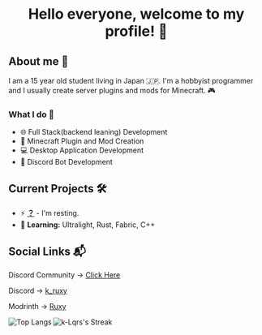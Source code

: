 <h1 align="center">Hello everyone, welcome to my profile! 👋</h1>

<h2>About me 📘</h2>
<p>I am a 15 year old student living in Japan 🇯🇵. I'm a hobbyist programmer and I usually create server plugins and mods for Minecraft. 🎮</p>

<h3>What I do 🚀</h3>
<ul>
  <li>🌐 Full Stack(backend leaning) Development</li>
  <li>🧩 Minecraft Plugin and Mod Creation</li>
  <li>💻 Desktop Application Development</li>
  <li>🤖 Discord Bot Development</li>
</ul>

<h2>Current Projects 🛠️</h2>
<ul>
  <li>⚡ <strong><a href="">？</a></strong> - I'm resting<strong><a href=""></a></strong>. </li>
  <li>🌱 <strong>Learning:</strong> Ultralight, Rust, Fabric, C++</li>
</ul>

<h2>Social Links 📬</h2>
<p>Discord Community -> <a href="https://discord.gg/8s7zRwHEcM">Click Here</a></p>
<p>Discord -> <a href="https://discordapp.com/users/959721106816770088">k_ruxy</a></p>
<p>Modrinth -> <a href="https://modrinth.com/user/Ruxy">Ruxy</a></p>

<!-- GitHub Readme Stats -->
<div>
  <img align="left" alt="Top Langs" src="https://github-readme-stats.vercel.app/api/top-langs/?username=K-Lqrs&layout=compact&langs_count=10&show_icons=true&hide_border=true&theme=radical"/>
  <img alt="k-Lqrs's Streak" src="https://github-readme-streak-stats.herokuapp.com/?user=k-Lqrs&theme=tokyonight&hide_border=true"/>
</div>
<!-- Clear floating elements -->
<br clear="left"/>
